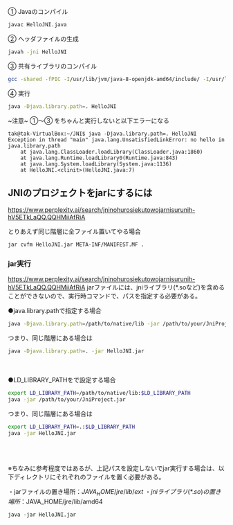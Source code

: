 ① Javaのコンパイル
```bash
javac HelloJNI.java
```
② ヘッダファイルの生成
```bash
javah -jni HelloJNI
```

③ 共有ライブラリのコンパイル
```bash
gcc -shared -fPIC -I/usr/lib/jvm/java-8-openjdk-amd64/include/ -I/usr/lib/jvm/java-8-openjdk-amd64/include/linux HelloJNIImpl.c -o libHelloJNIImpl.so
```
④ 実行
```bash
java -Djava.library.path=. HelloJNI
```
~注意~  ①～③ をちゃんと実行しないと以下エラーになる
```
tak@tak-VirtualBox:~/JNI$ java -Djava.library.path=. HelloJNI
Exception in thread "main" java.lang.UnsatisfiedLinkError: no hello in java.library.path
	at java.lang.ClassLoader.loadLibrary(ClassLoader.java:1860)
	at java.lang.Runtime.loadLibrary0(Runtime.java:843)
	at java.lang.System.loadLibrary(System.java:1136)
	at HelloJNI.<clinit>(HelloJNI.java:7)
```


## JNIのプロジェクトをjarにするには
https://www.perplexity.ai/search/jninohurosiekutowojarnisurunih-hV5ETkLaQQ.QQHMiiAfRiA

とりあえず同じ階層に全ファイル置いてやる場合
```bash
jar cvfm HelloJNI.jar META-INF/MANIFEST.MF .
```
### jar実行
https://www.perplexity.ai/search/jninohurosiekutowojarnisurunih-hV5ETkLaQQ.QQHMiiAfRiA
jarファイルには、jniライブラリ(*.soなど)を含めることができないので、実行時コマンドで、パスを指定する必要がある。

●java.library.pathで指定する場合
```bash
java -Djava.library.path=/path/to/native/lib -jar /path/to/your/JniProject.jar
```
つまり、同じ階層にある場合は
```bash
java -Djava.library.path=. -jar HelloJNI.jar
```
<br><br>
●LD_LIBRARY_PATHをで設定する場合
```bash
export LD_LIBRARY_PATH=/path/to/native/lib:$LD_LIBRARY_PATH
java -jar /path/to/your/JniProject.jar
```
つまり、同じ階層にある場合は
```bash
export LD_LIBRARY_PATH=.:$LD_LIBRARY_PATH
java -jar HelloJNI.jar
```
<br><br>


※ちなみに参考程度ではあるが、上記パスを設定しないでjar実行する場合は、以下ディレクトリにそれぞれのファイルを置く必要がある。

・jarファイルの置き場所：$JAVA_HOME/jre/lib/ext \
・jniライブラリ(*.so)の置き場所：$JAVA_HOME/jre/lib/amd64
```
java -jar HelloJNI.jar
```